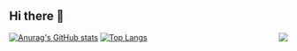 ## Hi there 👋
<img align="right" src="https://visitor-badge.laobi.icu/badge?page_id=vladgro96.vladgro96" />

[![Anurag's GitHub stats](https://github-readme-stats.vercel.app/api?username=vladgro96&show_icons=true)](https://github.com/vladgro96/github-readme-stats&show_icons=true)
[![Top Langs](https://github-readme-stats.vercel.app/api/top-langs/?username=vladgro96&layout=compact)](https://github.com/vladgro96/github-readme-stats&layout=compact)
<!--
**VLADGRO96/vladgro96** is a ✨ _special_ ✨ repository because its `README.md` (this file) appears on your GitHub profile.

Here are some ideas to get you started:

- 🔭 I’m currently working on ...
- 🌱 I’m currently learning ...
- 👯 I’m looking to collaborate on ...
- 🤔 I’m looking for help with ...
- 💬 Ask me about ...
- 📫 How to reach me: ...
- 😄 Pronouns: ...
- ⚡ Fun fact: ...
-->
